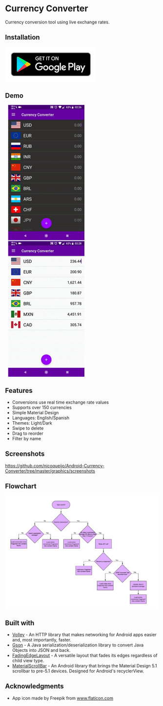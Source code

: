 # Currency Converter
Currency conversion tool using live exchange rates.

## Installation
<a href="https://play.google.com/store/apps/details?id=com.nicoqueijo.android.currencyconverter" target="_blank">
<img src="graphics/google_play_images/google_play.png" a_blank href="https://play.google.com/store/apps/details?id=com.nicoqueijo.cityskylinequiz">
</a>

## Demo
<p float="left">
  <img src="graphics/demos/demo_1.gif" hspace="10" width="250" />
  <img src="graphics/demos/demo_2.gif" hspace="10" width="250" /> 
</p>

## Features
* Conversions use real time exchange rate values
* Supports over 150 currencies
* Simple Material Design
* Languages: English/Spanish
* Themes: Light/Dark
* Swipe to delete
* Drag to reorder
* Filter by name

## Screenshots
https://github.com/nicoqueijo/Android-Currency-Converter/tree/master/graphics/screenshots

## Flowchart
<img src="graphics/flowcharts/app_launch_flowchart.png">

## Built with
* <a href="https://github.com/google/volley" target="_blank">Volley</a> - An HTTP library that makes networking for Android apps easier and, most importantly, faster.
* <a href="https://github.com/google/gson" target="_blank">Gson</a> - A Java serialization/deserialization library to convert Java Objects into JSON and back.
* <a href="https://github.com/bosphere/Android-FadingEdgeLayout" target="_blank">FadingEdgeLayout</a> - A versatile layout that fades its edges regardless of child view type.
* <a href="https://github.com/turing-tech/MaterialScrollBar" target="_blank">MaterialScrollBar</a> - An Android library that brings the Material Design 5.1 scrollbar to pre-5.1 devices. Designed for Android's recyclerView.

## Acknowledgments
* App icon made by Freepik from www.flaticon.com
